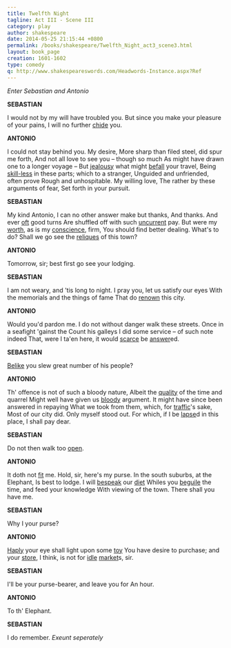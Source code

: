 ```yaml
---
title: Twelfth Night
tagline: Act III - Scene III
category: play
author: shakespeare
date: 2014-05-25 21:15:44 +0800
permalink: /books/shakespeare/Twelfth_Night_act3_scene3.html
layout: book_page
creation: 1601-1602
type: comedy
q: http://www.shakespeareswords.com/Headwords-Instance.aspx?Ref
---
```


_Enter Sebastian and Antonio_

**SEBASTIAN**

I would not by my will have troubled you.
But since you make your pleasure of your pains,
I will no further [chide][1] you.

[1]: {{page.q}}=4299 "chide (v.), past form chid 1:  scold, rebuke, reprove"


**ANTONIO**

I could not stay behind you. My desire,
More sharp than filed steel, did spur me forth,
And not all love to see you – though so much
As might have drawn one to a longer voyage –
But [jealousy][3] what might [befall][2] your travel,
Being [skill-less][4] in these parts; which to a stranger,
Unguided and unfriended, often prove
Rough and unhospitable. My willing love,
The rather by these arguments of fear,
Set forth in your pursuit.

[2]: {{page.q}}=1555 "befall (v.), past forms befallen, befell 2:  happen to, come to"
[3]: {{page.q}}=18949 "jealousy (n.) 3:  concern, anxiety, solicitude"
[4]: {{page.q}}=15020 "skill-less, skilless (adj.):  ignorant, unaware, unacquainted [with]"


**SEBASTIAN**

My kind Antonio,
I can no other answer make but thanks,
And thanks. And ever [oft][5] good turns
Are shuffled off with such [uncurrent][6] pay.
But were my [worth][8], as is my [conscience][7], firm,
You should find better dealing. What's to do?
Shall we go see the [reliques][9] of this town?

[5]: {{page.q}}=11606 "oft (adv.):  often"
[6]: {{page.q}}=6660 "uncurrent (adj.) 1:  unacceptable, not legally current, worthless"
[7]: {{page.q}}=3658 "conscience (n.) 3:  sense of indebtedness, feeling of obligation"
[8]: {{page.q}}=8087 "worth (n.) 2:  means, resources, wherewithal"
[9]: {{page.q}}=17253 "reliques (n.):  antiquities, ancient ruins, old places"


**ANTONIO**

Tomorrow, sir; best first go see your lodging.



**SEBASTIAN**

I am not weary, and 'tis long to night.
I pray you, let us satisfy our eyes
With the memorials and the things of fame
That do [renown][10] this city.

[10]: {{page.q}}=17254 "renown (v.):  bring renown to, make famous"


**ANTONIO**

Would you'd pardon me.
I do not without danger walk these streets.
Once in a seafight 'gainst the Count his galleys
I did some service – of such note indeed
That, were I ta'en here, it would [scarce][12] be [answer][11]ed.

[11]: {{page.q}}=138 "answer (v.) 3:  satisfy, discharge, requite"
[12]: {{page.q}}=15815 "scarce (adv.) 2:  with difficulty, hardly possible"


**SEBASTIAN**

[Belike][13] you slew great number of his people?

[13]: {{page.q}}=1442 "belike (adv.):  probably, presumably, perhaps, so it seems"


**ANTONIO**

Th' offence is not of such a bloody nature,
Albeit the [quality][14] of the time and quarrel
Might well have given us [bloody][15] argument.
It might have since been answered in repaying
What we took from them, which, for [traffic][16]'s sake,
Most of our city did. Only myself stood out.
For which, if I be [lapse][17]d in this place,
I shall pay dear.

[14]: {{page.q}}=13755 "quality (n.) 1:  nature, disposition, character"
[15]: {{page.q}}=1057 "bloody (adj.) 2:  able to cause bloodshed"
[16]: {{page.q}}=5616 "traffic (n.) 1:  trade, commerce, business, merchandise"
[17]: {{page.q}}=19575 "lapse (v.) 2:  apprehend, seize, detain"


**SEBASTIAN**

Do not then walk too [open][18].

[18]: {{page.q}}=11958 "open (adv.):  out in the open, in public"

**ANTONIO**

It doth not [fit][19] me. Hold, sir, here's my purse.
In the south suburbs, at the Elephant,
Is best to lodge. I will [bespeak][20] our [diet][21]
Whiles you [beguile][22] the time, and feed your knowledge
With viewing of the town. There shall you have me.

[19]: {{page.q}}=19838 "fit (v.) 1:  suit, befit, be suitable [for]"
[20]: {{page.q}}=1537 "bespeak (v.), past forms bespake, bespoke 1:  ask for, order, request"
[21]: {{page.q}}=8410 "diet (n.) 1:  board, daily need"
[22]: {{page.q}}=1439 "beguile (v.) 4:  charm away, while away, pass pleasantly"


**SEBASTIAN**

Why I your purse?



**ANTONIO**

[Haply][23] your eye shall light upon some [toy][24]
You have desire to purchase; and your [store][25],
I think, is not for [idle][26] [market][27]s, sir.

[23]: {{page.q}}=15270 "haply (adv.):  perhaps, maybe, by chance, with luck"
[24]: {{page.q}}=5523 "toy (n.) 3:  trinket, trifle, trivial ornament"
[25]: {{page.q}}=15857 "store (n.) 3:  available money, resources, means"
[26]: {{page.q}}=5139 "idle (adj.) 5:  trifling, unimportant, trivial"
[27]: {{page.q}}=5842 "market (n.) 1:  purchase, spending opportunity, outlay"


**SEBASTIAN**

I'll be your purse-bearer, and leave you for
An hour.



**ANTONIO**

To th' Elephant.



**SEBASTIAN**

I do remember.
_Exeunt seperately_

